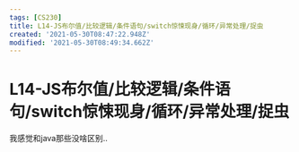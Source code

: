 ```yaml
---
tags: [CS230]
title: L14-JS布尔值/比较逻辑/条件语句/switch惊悚现身/循环/异常处理/捉虫
created: '2021-05-30T08:47:22.948Z'
modified: '2021-05-30T08:49:34.662Z'
---
```


# L14-JS布尔值/比较逻辑/条件语句/switch惊悚现身/循环/异常处理/捉虫
我感觉和java那些没啥区别..
